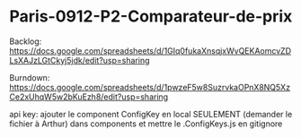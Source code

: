 # Paris-0912-P2-Comparateur-de-prix

Backlog: https://docs.google.com/spreadsheets/d/1GIq0fukaXnsqjxWvQEKAomcvZDLsXAJzLGtCkyj5jdk/edit?usp=sharing

Burndown: https://docs.google.com/spreadsheets/d/1pwzeF5w8SuzrvkaOPnX8NQ5XzCe2xUhqW5w2bKuEzh8/edit?usp=sharing

api key: ajouter le component ConfigKey en local SEULEMENT (demander le fichier à Arthur) dans components et mettre le .ConfigKeys.js en gitignore
